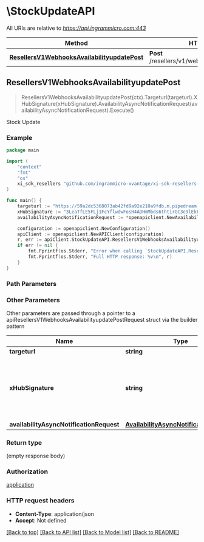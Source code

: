 # \StockUpdateAPI

All URIs are relative to *https://api.ingrammicro.com:443*

Method | HTTP request | Description
------------- | ------------- | -------------
[**ResellersV1WebhooksAvailabilityupdatePost**](StockUpdateAPI.md#ResellersV1WebhooksAvailabilityupdatePost) | **Post** /resellers/v1/webhooks/availabilityupdate | Stock Update



## ResellersV1WebhooksAvailabilityupdatePost

> ResellersV1WebhooksAvailabilityupdatePost(ctx).Targeturl(targeturl).XHubSignature(xHubSignature).AvailabilityAsyncNotificationRequest(availabilityAsyncNotificationRequest).Execute()

Stock Update

### Example

```go
package main

import (
	"context"
	"fmt"
	"os"
	xi_sdk_resellers "github.com/ingrammicro-xvantage/xi-sdk-resellers-go ingrammicro-xvantage/xi-sdk-resellers-go"
)

func main() {
	targeturl := "https://59a2dc5368073ab42fd9a92e210a9fdb.m.pipedream.net/" // string | The webhook url where the request needs to sent.
	xHubSignature := "3LeaTfLE5FLj1FcYflwdwFosH4ADHmMbds6thtirGC3e9lEkF9/1pt4T2fQQGlxf40EznDBER0b60M75K6ZW0A==" // string | Ingram Micro creates a signature token by use of a secret key + Event ID. The algorithm to generate the secret ley is given at link https://developer.ingrammicro.com/reseller/article/how-use-webhook-secret-key. Use the event Id in the below sample along with your secret key to generate the key. Alternatively, to send try this out, use a random text to see how it works.
	availabilityAsyncNotificationRequest := *openapiclient.NewAvailabilityAsyncNotificationRequest() // AvailabilityAsyncNotificationRequest | 

	configuration := openapiclient.NewConfiguration()
	apiClient := openapiclient.NewAPIClient(configuration)
	r, err := apiClient.StockUpdateAPI.ResellersV1WebhooksAvailabilityupdatePost(context.Background()).Targeturl(targeturl).XHubSignature(xHubSignature).AvailabilityAsyncNotificationRequest(availabilityAsyncNotificationRequest).Execute()
	if err != nil {
		fmt.Fprintf(os.Stderr, "Error when calling `StockUpdateAPI.ResellersV1WebhooksAvailabilityupdatePost``: %v\n", err)
		fmt.Fprintf(os.Stderr, "Full HTTP response: %v\n", r)
	}
}
```

### Path Parameters



### Other Parameters

Other parameters are passed through a pointer to a apiResellersV1WebhooksAvailabilityupdatePostRequest struct via the builder pattern


Name | Type | Description  | Notes
------------- | ------------- | ------------- | -------------
 **targeturl** | **string** | The webhook url where the request needs to sent. | 
 **xHubSignature** | **string** | Ingram Micro creates a signature token by use of a secret key + Event ID. The algorithm to generate the secret ley is given at link https://developer.ingrammicro.com/reseller/article/how-use-webhook-secret-key. Use the event Id in the below sample along with your secret key to generate the key. Alternatively, to send try this out, use a random text to see how it works. | 
 **availabilityAsyncNotificationRequest** | [**AvailabilityAsyncNotificationRequest**](AvailabilityAsyncNotificationRequest.md) |  | 

### Return type

 (empty response body)

### Authorization

[application](../README.md#application)

### HTTP request headers

- **Content-Type**: application/json
- **Accept**: Not defined

[[Back to top]](#) [[Back to API list]](../README.md#documentation-for-api-endpoints)
[[Back to Model list]](../README.md#documentation-for-models)
[[Back to README]](../README.md)

